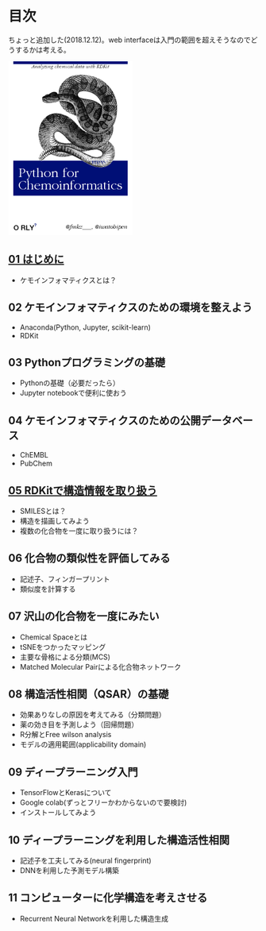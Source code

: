 # 目次
ちょっと追加した(2018.12.12)。web interfaceは入門の範囲を超えそうなのでどうするかは考える。

<img src="python_for_ci.png" width="250" />

## [01 はじめに](ch01_introduction.asciidoc)
- ケモインフォマティクスとは？

## 02 ケモインフォマティクスのための環境を整えよう
- Anaconda(Python, Jupyter, scikit-learn)
- RDKit

## 03 Pythonプログラミングの基礎
- Pythonの基礎（必要だったら）
- Jupyter notebookで便利に使おう

## 04 ケモインフォマティクスのための公開データベース
- ChEMBL
- PubChem

## [05 RDKitで構造情報を取り扱う](ch05_rdkit.asciidoc)
- SMILESとは？
- 構造を描画してみよう
- 複数の化合物を一度に取り扱うには？

## 06 化合物の類似性を評価してみる
- 記述子、フィンガープリント
- 類似度を計算する

## 07 沢山の化合物を一度にみたい
- Chemical Spaceとは
- tSNEをつかったマッピング
- 主要な骨格による分類(MCS)
- Matched Molecular Pairによる化合物ネットワーク

## 08 構造活性相関（QSAR）の基礎
- 効果ありなしの原因を考えてみる（分類問題）
- 薬の効き目を予測しよう（回帰問題）
- R分解とFree wilson analysis
- モデルの適用範囲(applicability domain)

## 09 ディープラーニング入門
- TensorFlowとKerasについて
- Google colab(ずっとフリーかわからないので要検討)
- インストールしてみよう

## 10 ディープラーニングを利用した構造活性相関
- 記述子を工夫してみる(neural fingerprint)
- DNNを利用した予測モデル構築

## 11 コンピューターに化学構造を考えさせる
- Recurrent Neural Networkを利用した構造生成
